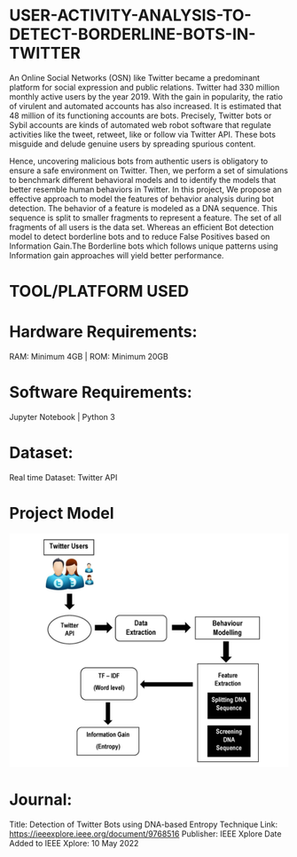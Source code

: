 # USER-ACTIVITY-ANALYSIS-TO-DETECT-BORDERLINE-BOTS-IN-TWITTER

   An Online Social Networks (OSN) like Twitter became a predominant platform for social expression and public relations. Twitter had 330 million monthly active users by the year 2019. With the gain in popularity, the ratio of virulent and automated accounts has also increased. It is estimated that 48 million of its functioning accounts are bots. Precisely, Twitter bots or Sybil accounts are kinds of automated web robot software that regulate activities like the tweet, retweet, like or follow via Twitter API. These bots misguide and delude genuine users by spreading spurious content. 
   
   Hence, uncovering malicious bots from authentic users is obligatory to ensure a safe environment  on Twitter. Then, we perform a set of simulations to benchmark different behavioral models and to identify the models that better resemble human behaviors in Twitter. In this project, We propose an effective approach to model the features of behavior analysis during bot detection. The behavior of a feature is modeled as a DNA sequence. This sequence is split to smaller fragments to represent a feature. The set of all fragments of all users is the data set. Whereas an efficient Bot detection model to detect borderline bots and to reduce False Positives based on Information Gain.The Borderline bots which follows unique patterns using Information gain approaches will yield better performance.

  
  
# TOOL/PLATFORM USED
# Hardware Requirements:
  RAM: Minimum 4GB | 
  ROM: Minimum 20GB
# Software Requirements:
  Jupyter Notebook | 
  Python 3
# Dataset:
  Real time Dataset: Twitter API
  
# Project Model

  ![alt text](https://github.com/PrawinDS/USER-ACTIVITY-ANALYSIS-TO-DETECT-BORDERLINE-BOTS-IN-TWITTER/blob/main/Project/project%20model.jpg)
  
  
# Journal:

  Title: Detection of Twitter Bots using DNA-based Entropy Technique
  Link: https://ieeexplore.ieee.org/document/9768516
  Publisher: IEEE Xplore
  Date Added to IEEE Xplore: 10 May 2022
